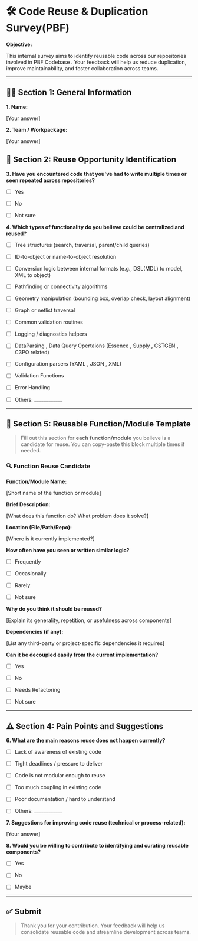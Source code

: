 # 🛠️ Code Reuse & Duplication Survey(PBF)

**Objective:**  
This internal survey aims to identify reusable code across our repositories involved in PBF Codebase . Your feedback will help us reduce duplication, improve maintainability, and foster collaboration across teams.

---

## 🧑‍💻 Section 1: General Information

**1. Name:**  
[Your answer]

**2. Team / Workpackage:**  
[Your answer]

## 🔁 Section 2: Reuse Opportunity Identification

**3. Have you encountered code that you've had to write multiple times or seen repeated across repositories?**  
- [ ] Yes  
- [ ] No  
- [ ] Not sure

**4. Which types of functionality do you believe could be centralized and reused?**  
- [ ] Tree structures (search, traversal, parent/child queries)  
- [ ] ID-to-object or name-to-object resolution  
- [ ] Conversion logic between internal formats (e.g., DSL(MDL) to model, XML to object)  
- [ ] Pathfinding or connectivity algorithms  
- [ ] Geometry manipulation (bounding box, overlap check, layout alignment)  
- [ ] Graph or netlist traversal  
- [ ] Common validation routines  
- [ ] Logging / diagnostics helpers
- [ ] DataParsing , Data Query Opertaions (Essence , Supply , CSTGEN , C3PO related)
- [ ] Configuration parsers  (YAML , JSON , XML)
- [ ] Validation Functions
- [ ] Error Handling
- [ ] Others: ____________


---
## 🧩 Section 5: Reusable Function/Module Template

> Fill out this section for **each function/module** you believe is a candidate for reuse. You can copy-paste this block multiple times if needed.

### 🔍 Function Reuse Candidate

**Function/Module Name:**  
[Short name of the function or module]

**Brief Description:**  
[What does this function do? What problem does it solve?]

**Location (File/Path/Repo):**  
[Where is it currently implemented?]

**How often have you seen or written similar logic?**  
- [ ] Frequently  
- [ ] Occasionally  
- [ ] Rarely  
- [ ] Not sure

**Why do you think it should be reused?**  
[Explain its generality, repetition, or usefulness across components]

**Dependencies (if any):**  
[List any third-party or project-specific dependencies it requires]

**Can it be decoupled easily from the current implementation?**  
- [ ] Yes  
- [ ] No  
- [ ] Needs Refactoring  
- [ ] Not sure

---

## ⚠️ Section 4: Pain Points and Suggestions

**6. What are the main reasons reuse does not happen currently?**  
- [ ] Lack of awareness of existing code  
- [ ] Tight deadlines / pressure to deliver  
- [ ] Code is not modular enough to reuse  
- [ ] Too much coupling in existing code  
- [ ] Poor documentation / hard to understand  
- [ ] Others: ____________

**7. Suggestions for improving code reuse (technical or process-related):**  
[Your answer]

**8. Would you be willing to contribute to identifying and curating reusable components?**  
- [ ] Yes  
- [ ] No  
- [ ] Maybe

---

## ✅ Submit

> Thank you for your contribution. Your feedback will help us consolidate reusable code and streamline development across teams.
